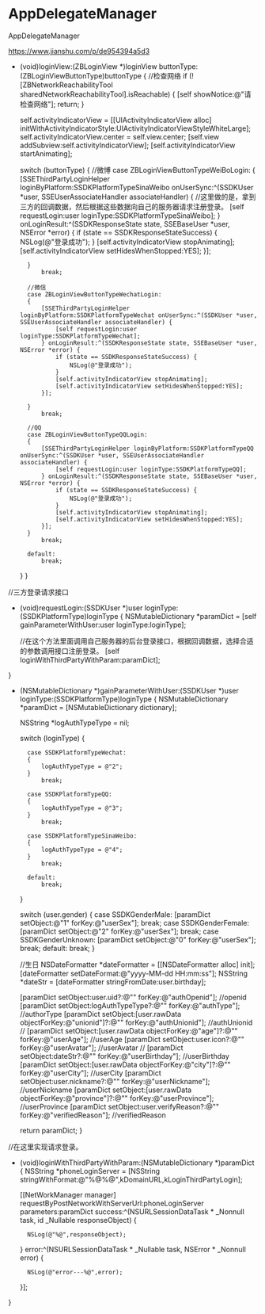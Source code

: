 # AppDelegateManager
AppDelegateManager

https://www.jianshu.com/p/de954394a5d3

- (void)loginView:(ZBLoginView *)loginView buttonType:(ZBLoginViewButtonType)buttonType
{
    //检查网络
    if (![ZBNetworkReachabilityTool sharedNetworkReachabilityTool].isReachable) {
        [self showNotice:@"请检查网络"];
        return;
    }
    
    self.activityIndicatorView = [[UIActivityIndicatorView alloc] initWithActivityIndicatorStyle:UIActivityIndicatorViewStyleWhiteLarge];
    self.activityIndicatorView.center = self.view.center;
    [self.view addSubview:self.activityIndicatorView];
    [self.activityIndicatorView startAnimating];
    
    switch (buttonType) {
        //微博
        case ZBLoginViewButtonTypeWeiBoLogin:
        {
            [SSEThirdPartyLoginHelper loginByPlatform:SSDKPlatformTypeSinaWeibo onUserSync:^(SSDKUser *user, SSEUserAssociateHandler associateHandler) {
                //这里做的是，拿到三方的回调数据，然后根据这些数据向自己的服务器请求注册登录。
                [self requestLogin:user loginType:SSDKPlatformTypeSinaWeibo];
            } onLoginResult:^(SSDKResponseState state, SSEBaseUser *user, NSError *error) {
                if (state == SSDKResponseStateSuccess) {
                    NSLog(@"登录成功");
                }
                [self.activityIndicatorView stopAnimating];
                [self.activityIndicatorView setHidesWhenStopped:YES];
            }];
        
        }
            break;
          
        //微信
        case ZBLoginViewButtonTypeWechatLogin:
        {
            [SSEThirdPartyLoginHelper loginByPlatform:SSDKPlatformTypeWechat onUserSync:^(SSDKUser *user, SSEUserAssociateHandler associateHandler) {
                [self requestLogin:user loginType:SSDKPlatformTypeWechat];
            } onLoginResult:^(SSDKResponseState state, SSEBaseUser *user, NSError *error) {
                if (state == SSDKResponseStateSuccess) {
                    NSLog(@"登录成功");
                }
                [self.activityIndicatorView stopAnimating];
                [self.activityIndicatorView setHidesWhenStopped:YES];
            }];
            
        }
            break;
        
        //QQ
        case ZBLoginViewButtonTypeQQLogin:
        {
            [SSEThirdPartyLoginHelper loginByPlatform:SSDKPlatformTypeQQ onUserSync:^(SSDKUser *user, SSEUserAssociateHandler associateHandler) {
                [self requestLogin:user loginType:SSDKPlatformTypeQQ];
            } onLoginResult:^(SSDKResponseState state, SSEBaseUser *user, NSError *error) {
                if (state == SSDKResponseStateSuccess) {
                    NSLog(@"登录成功");
                }
                [self.activityIndicatorView stopAnimating];
                [self.activityIndicatorView setHidesWhenStopped:YES];
            }];
        }
            break;
            
        default:
            break;
    }
}



//三方登录请求接口

- (void)requestLogin:(SSDKUser *)user loginType:(SSDKPlatformType)loginType
{
    NSMutableDictionary *paramDict = [self gainParameterWithUser:user loginType:loginType];
    
    //在这个方法里面调用自己服务器的后台登录接口，根据回调数据，选择合适的参数调用接口注册登录。
    [self loginWithThirdPartyWithParam:paramDict];

}

- (NSMutableDictionary *)gainParameterWithUser:(SSDKUser *)user loginType:(SSDKPlatformType)loginType
{
    NSMutableDictionary *paramDict = [NSMutableDictionary dictionary];
    
    NSString *logAuthTypeType = nil;

    switch (loginType) {
            
        case SSDKPlatformTypeWechat:
        {
            logAuthTypeType = @"2";
        }
            break;
            
        case SSDKPlatformTypeQQ:
        {
            logAuthTypeType = @"3";
        }
            break;
            
        case SSDKPlatformTypeSinaWeibo:
        {
            logAuthTypeType = @"4";
        }
            break;
            
        default:
            break;
    }
    
    switch (user.gender) {
        case SSDKGenderMale:
            [paramDict setObject:@"1" forKey:@"userSex"];
            break;
        case SSDKGenderFemale:
            [paramDict setObject:@"2" forKey:@"userSex"];
            break;
        case SSDKGenderUnknown:
            [paramDict setObject:@"0" forKey:@"userSex"];
            break;
        default:
            break;
    }
    
    //生日
    NSDateFormatter *dateFormatter = [[NSDateFormatter alloc] init];
    [dateFormatter setDateFormat:@"yyyy-MM-dd HH:mm:ss"];
    NSString *dateStr = [dateFormatter stringFromDate:user.birthday];
    
    [paramDict setObject:user.uid?:@"" forKey:@"authOpenid"];                                       //openid
    [paramDict setObject:logAuthTypeType?:@"" forKey:@"authType"];                                  //authorType
    [paramDict setObject:[user.rawData objectForKey:@"unionid"]?:@"" forKey:@"authUnionid"];        //authUnionid
//    [paramDict setObject:[user.rawData objectForKey:@"age"]?:@"" forKey:@"userAge"];                //userAge
    [paramDict setObject:user.icon?:@"" forKey:@"userAvatar"];                                      //userAvatar
//    [paramDict setObject:dateStr?:@"" forKey:@"userBirthday"];                                      //userBirthday
    [paramDict setObject:[user.rawData objectForKey:@"city"]?:@"" forKey:@"userCity"];              //userCity
    [paramDict setObject:user.nickname?:@"" forKey:@"userNickname"];                                //userNickname
    [paramDict setObject:[user.rawData objectForKey:@"province"]?:@"" forKey:@"userProvince"];      //userProvince
    [paramDict setObject:user.verifyReason?:@"" forKey:@"verifiedReason"];                          //verifiedReason
    
    return paramDict;
}

//在这里实现请求登录。

- (void)loginWithThirdPartyWithParam:(NSMutableDictionary *)paramDict
{
    NSString *phoneLoginServer = [NSString stringWithFormat:@"%@%@",kDomainURL,kLoginThirdPartyLogin];
    
    [[NetWorkManager manager] requestByPostNetworkWithServerUrl:phoneLoginServer parameters:paramDict success:^(NSURLSessionDataTask * _Nonnull task, id  _Nullable responseObject) {
      
        NSLog(@"%@",responseObject);
        
    } error:^(NSURLSessionDataTask * _Nullable task, NSError * _Nonnull error) {
        
        NSLog(@"error---%@",error);
        
    }];

}


